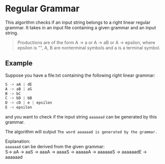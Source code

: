 # Regular Grammar 
This algorithm checks if an input string belongs to a right linear regular grammar. It takes in an input file containing a given grammar and an input string.

> Productions are of the form A → a or A → aB or A → epsilon, where epsilon is "", A, B are nonterminal symbols and a is a terminal symbol.
## Example

Suppose you have a file.txt containing the following right linear grammar:

```python
S -> aA | dE
A -> aB | aS
B -> bC
C -> bD | bB
D -> cD | e | epsilon
E -> epsilon
```
and you want to check if the input string `aaaaaad` can be generated by this grammar.

The algorithm will output `The word aaaaaad is generated by the grammar.`

Explanation:
<br>`aaaaaad` can be derived from the given grammar:
<br>S-> aA -> aaS -> aaaA -> aaaaS -> aaaaaA -> aaaaaaS -> aaaaaadE -> aaaaaad
